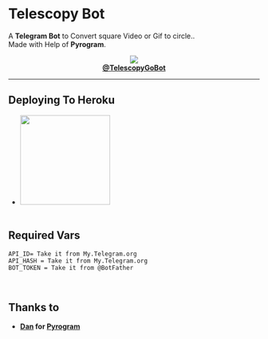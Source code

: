 # Telescopy Bot

A **Telegram Bot** to Convert square Video or Gif to circle..<br>Made with Help of **Pyrogram**.

<p align="center">
<img src="https://telegra.ph/file/cc9d3fee6dc89c26fb241.jpg",height="320",width="140"><br>
    <a href="https://t.me/TelescopyGoBot"><b>@TelescopyGoBot</a></b>
</p><hr>

## Deploying To Heroku
* <a href="https://heroku.com/deploy"><img src="https://www.herokucdn.com/deploy/button.svg" width="180"></a><br><br>

## Required Vars
    API_ID= Take it from My.Telegram.org
    API_HASH = Take it from My.Telegram.org
    BOT_TOKEN = Take it from @BotFather
<br>

## Thanks to 
* **[Dan](https://github.com/delivrance) for [Pyrogram](https://github.com/Pyrogram/Pyrogram)**
